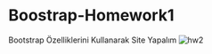 # Boostrap-Homework1
Bootstrap Özelliklerini Kullanarak Site Yapalım
![hw2](https://user-images.githubusercontent.com/97365978/172491281-3f6ec198-c3f2-4004-9e87-3784ffa363a4.png)
